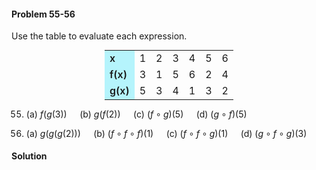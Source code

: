 <div class="alert alert-warning" role="alert">
<h4 class="alert-heading">Problem 55-56</h4>

Use the table to evaluate each expression.

<div style="text-align:center">
<table style="display:inline">
    <tr>
        <td style="background-color: #b5f4fc; font-weight: 600;"> x </td>
        <td>1</td><td>2</td><td>3</td><td>4</td><td>5</td><td>6</td>
    <tr>
    <tr>
        <td style="background-color: #b5f4fc; font-weight: 600;"> f(x) </td>
        <td>3</td><td>1</td><td>5</td><td>6</td><td>2</td><td>4</td>
    <tr>
    <tr>
        <td style="background-color: #b5f4fc; font-weight: 600;"> g(x) </td>
        <td>5</td><td>3</td><td>4</td><td>1</td><td>3</td><td>2</td>
    <tr>
</table>
</div>

55. (a) $f(g(3)) \quad$ (b) $g(f(2)) \quad$ (c) $(f \circ g)(5) \quad$ (d) $(g \circ f)(5)$

56. (a) $g(g(g(2))) \quad$ (b) $(f \circ f \circ f)(1) \quad$ (c) $(f \circ f \circ g)(1) \quad$ (d) $(g \circ f \circ g)(3)$

</div>


<div class="alert alert-success" role="alert">
<h4 class="alert-heading">Solution</h4>



</div>

